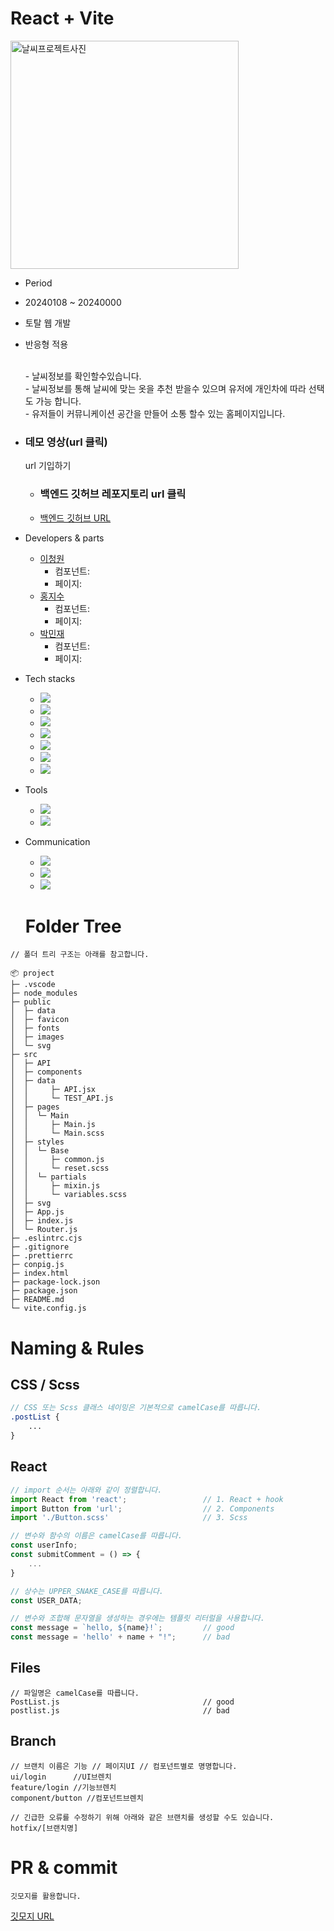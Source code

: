 # React + Vite


<img width="365" alt="날씨프로젝트사진" src="https://github.com/leechengwon/weet/assets/141094801/f94932e0-9c81-43c3-a781-5617aee3fcc0">

- Period

- 20240108 ~ 20240000

- 토탈 웹 개발

* 반응형 적용

  <br> - 날씨정보를 확인할수있습니다.
  <br> - 날씨정보를 통해 날씨에 맞는 옷을 추천 받을수 있으며 유저에 개인차에 따라 선택도 가능 합니다.
  <br> - 유저들이 커뮤니케이션 공간을 만들어 소통 할수 있는 홈페이지입니다.

* ### 데모 영상(url 클릭)

  url 기입하기

  - ### 백엔드 깃허브 레포지토리 url 클릭
  - <a href="https://github.com/team0102/weather-backend" target="_blank">백엔드 깃허브 URL</a>

- Developers & parts

  - <a href="https://github.com/leechengwon" target="_blank">이청원</a>
    - 컴포넌트:
    - 페이지:
  - <a href="https://github.com/JISUlicious" target="_blank">홍지수</a>
    - 컴포넌트:
    - 페이지:
  - <a href="https://github.com/Jaylogg" target="_blank">박민재</a>
    - 컴포넌트:
    - 페이지:

- Tech stacks

  - <img src="https://img.shields.io/badge/React-%2320232a?style=flat-square&amp;logo=React&amp;logoColor=%2361DAFB">
  - <img src="https://img.shields.io/badge/Sass-DB7093?style=flat-square&amp;logo=sass&amp;logoColor=white">
  - <img src="https://img.shields.io/badge/JavaScript-F7DF1E?style=flat-square&amp;logo=JavaScript&amp;logoColor=black">
  - <img src="https://img.shields.io/badge/Redux-764ABC?style=flat-square&amp;logo=Redux&amp;logoColor=white">
  - <img src="https://img.shields.io/badge/Soket.Io-black?style=flat-square&amp;logo=Soket.io&amp;logoColor=black">
  - <img src="https://img.shields.io/badge/Axios-5A29E4?style=flat-square&amp;logo=Axios&amp;logoColor=white">
  - <img src="https://img.shields.io/badge/Vite-646CFF?style=flat-square&amp;logo=Vite&amp;logoColor=white">

- Tools

  - <img src="https://img.shields.io/badge/Visual Studio Code-007ACC?style=flat-square&amp;logo=VisualStudioCode&amp;logoColor=white">
  - <img src="https://img.shields.io/badge/Github-181717?style=flat-square&amp;logo=Github&amp;logoColor=white">

- Communication

  - <img src="https://img.shields.io/badge/Slack-4A154B?style=flat-square&amp;logo=slack&amp;logoColor=white">
  - <img src="https://img.shields.io/badge/Notion-000000?style=flat-square&amp;logo=notion&amp;logoColor=white">
  - <img src="https://img.shields.io/badge/Trello-brown?style=flat-square&amp;logo=Trello&amp;logoColor=white">

  # Folder Tree

```
// 폴더 트리 구조는 아래를 참고합니다.

📦 project
├─ .vscode
├─ node_modules
├─ public
│  ├─ data
│  ├─ favicon
│  ├─ fonts
│  ├─ images
│  └─ svg
├─ src
│  ├─ API
│  ├─ components
│  ├─ data
│  │     ├─ API.jsx
│  │     └─ TEST_API.js
│  ├─ pages
│  │  └─ Main
│  │     ├─ Main.js
│  │     └─ Main.scss
│  ├─ styles
│  │  └─ Base
│  │     ├─ common.js
│  │     └─ reset.scss
│  │  └─ partials
│  │     ├─ mixin.js
│  │     └─ variables.scss
│  ├─ svg
│  ├─ App.js
│  ├─ index.js
│  └─ Router.js
├─ .eslintrc.cjs
├─ .gitignore
├─ .prettierrc
├─ conpig.js
├─ index.html
├─ package-lock.json
├─ package.json
├─ README.md
└─ vite.config.js
```

# Naming & Rules

## CSS / Scss

```scss
// CSS 또는 Scss 클래스 네이밍은 기본적으로 camelCase를 따릅니다.
.postList {
	...
}
```

## React

```jsx
// import 순서는 아래와 같이 정렬합니다.
import React from 'react';                 // 1. React + hook
import Button from 'url';                  // 2. Components
import './Button.scss'                     // 3. Scss

// 변수와 함수의 이름은 camelCase를 따릅니다.
const userInfo;
const submitComment = () => {
	...
}

// 상수는 UPPER_SNAKE_CASE를 따릅니다.
const USER_DATA;

// 변수와 조합해 문자열을 생성하는 경우에는 템플릿 리터럴을 사용합니다.
const message = `hello, ${name}!`;         // good
const message = 'hello' + name + "!";      // bad
```

## Files

```
// 파일명은 camelCase를 따릅니다.
PostList.js                                // good
postlist.js                                // bad
```

## Branch

```
// 브랜치 이름은 기능 // 페이지UI // 컴포넌트별로 명명합니다.
ui/login      //UI브렌치
feature/login //기능브렌치
component/button //컴포넌트브렌치

// 긴급한 오류를 수정하기 위해 아래와 같은 브랜치를 생성할 수도 있습니다.
hotfix/[브랜치명]
```

# PR & commit

```
깃모지를 활용합니다.
```

<a href="https://gitmoji.dev/" target="깃모지">깃모지 URL</a>
